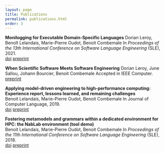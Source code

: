 ```yaml
---
layout: page
title: Publications
permalink: publications.html
order: 3
---
```


**Monilogging for Executable Domain-Specific Languages**
Dorian Leroy, Benoît Lelandais, Marie-Pierre Oudot, Benoit Combemale
In *Proceedings of the 13th International Conference on Software Language Engineering* (SLE), 2021.   
[doi](10.1145/3486608.3486906) [preprint](https://hal.inria.fr/hal-03358061)

**When Scientific Software Meets Software Engineering**
Dorian Leroy, June Sallou, Johann Bourcier, Benoit Combemale
Accepted in IEEE Computer.   
[preprint](https://hal.inria.fr/hal-03318348)

**Applying model-driven engineering to high-performance computing: Experience report, lessons learned, and remaining challenges**  
Benoit Lelandais, Marie-Pierre Oudot, Benoit Combemale
In Journal of Computer Language, 2019.  
[doi](https://doi.org/10.1016/j.cola.2019.100919) [preprint](https://hal.inria.fr/hal-02296030)

**Fostering metamodels and grammars within a dedicated environment for HPC: the NabLab environment (tool demo)**  
Benoit Lelandais, Marie-Pierre Oudot, Benoit Combemale
In *Proceedings of the 11th International Conference on Software Language Engineering* (SLE), 2018.   
[doi](https://doi.org/10.1145/3276604.3276620) [preprint](https://hal.inria.fr/hal-01910139)  
